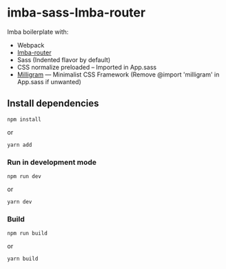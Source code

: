 # imba-sass-Imba-router

Imba boilerplate with:
- Webpack
- [Imba-router](http://imba.io/guides/advanced/routing)
- Sass (Indented flavor by default)
- CSS normalize preloaded – Imported in App.sass
- [Milligram](http://milligram.io) — Minimalist CSS Framework (Remove @import 'milligram' in App.sass if unwanted)

## Install dependencies

```
npm install 
```
or
```
yarn add
```

### Run in development mode

```
npm run dev
```
or
```
yarn dev
```

### Build

```
npm run build
```
or
```
yarn build
```